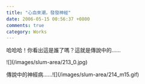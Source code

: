 ```yaml
---
title: "心血來潮，發發神經"
date: 2006-05-15 00:56:37 +0800
comments: true
category: Works
---
```

<p>哈哈哈！你看出這是誰了嗎？這就是傳說中的......</p><p>![](/images/slum-area/213_0.jpg)</p><p>傳說中的神經病......![](/images/slum-area/214_m15.gif)</p>
